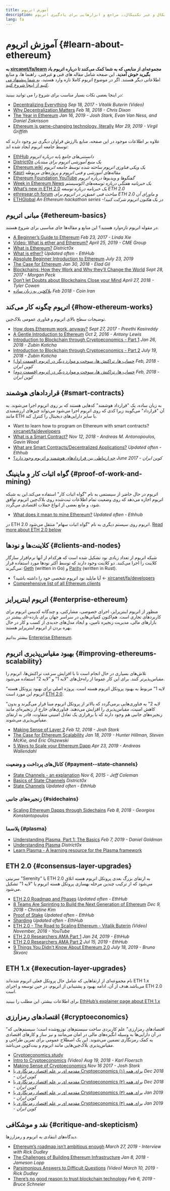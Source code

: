 ```yaml
---
title: آموزش اتریوم
description: توضیحات تکنیکال و غیر تکنیکال٫٫ مراجع و ابزار‌هایی برای یادگیری اتریوم
lang: fa
---
```


# آموزش اتریوم {#learn-about-ethereum}

**به [xircanet/fa/learn](/fa/learn/) مجموعه‌ای از منابعی که به شما کمک می‌کنند تا درباره اتریوم یاد بگیرید خوش آمدید.**
این صفحه شامل مقاله های فنی **و** غیرفنی، راهنما ها، و منابع اطلاعاتی دیگر هستند. اگر در موضوع اتریوم کاملا تازه وارد هستید، [به شما پیشنهاد می کنیم از اینجا شروع کنید](/fa/what-is-ethereum/).

در اینجا بعضی نکات بسیار مناسب برای شروع را می توانید ببینید:

- [Decentralizing Everything](https://www.youtube.com/watch?v=WSN5BaCzsbo&feature=youtu.be) _Sep 18, 2017 - Vitalik Buterin (Video)_
- [Why Decentralization Matters](https://medium.com/s/story/why-decentralization-matters-5e3f79f7638e) _Feb 18, 2018 - Chris Dixon_
- [The Year in Ethereum](https://medium.com/@jjmstark/the-year-in-ethereum-87a17d6f8276) _Jan 16, 2019 - Josh Stark, Evan Van Ness, and Daniel Zakrisson_
- [Ethereum is game-changing technology, literally](https://medium.com/@virgilgr/ethereum-is-game-changing-technology-literally-d67e01a01cf8) _Mar 29, 2019 - Virgil Griffith_

علاوه بر اطلاعات موجود در این صفحه، منابع باارزش فراوان دیگری نیز وجود دارند که توسط جامعه اتریوم ایجاد شده اند:

- [EthHub](https://docs.ethhub.io) _دانستنی‌های جامع پایه درباره اتریوم_
- [District0x](https://education.district0x.io/general-topics/understanding-ethereum/)
  _یک منبع آموزشی اتریوم برای مبتدیان_
- [Ethereum.wiki](https://eth.wiki) _یک ویکی فناوری اتریوم ساخته شده توسط جامعه اتریوم_
- [Kauri](https://kauri.io) _مقاله‌های آموزشی و فنی اتریوم و پروژه‌های مربوطه_
- [Ethereum Foundation YouTube](https://www.youtube.com/channel/UCNOfzGXD_C9YMYmnefmPH0g)
  _گفتگو‌ها و ویدیو‌ها درباره اتریوم_
- [Week in Ethereum News](https://weekinethereumnews.com/)
  _یک خبرنامه هفتگی درباره توسعه‌های اکوسیستم_
- [What’s new in ETH 2.0](https://eth2.news)
  _یک خبرنامه درباره توسعه ETH 2.0_
- [ethresear.ch forum](https://ethresear.ch/)
  _مباحث فنی عمیق‌تر در اتریوم برای ETH 2.0 و ماورای آن_
- [ETHGlobal](https://ethglobal.co)
  _An Ethereum hackathon series -!در یک هکتون اتریوم شرکت کنید_

## مبانی اتریوم {#ethereum-basics}

در مقوله اتریوم تازه‌وارد هستید؟ این منابع و مقاله‌ها جای مناسبی برای شروع هستند.

- [A Beginner’s Guide to Ethereum](https://blog.coinbase.com/a-beginners-guide-to-ethereum-46dd486ceecf) _Feb 23, 2017 - Linda Xie_
- [Video: What is ether and Ethereum?](https://www.youtube.com/watch?v=fjnovGRQrRE) _April 25, 2019 - CME Group_
- [What is Ethereum?](https://education.district0x.io/general-topics/understanding-ethereum/what-is-ethereum/) _District0x_
- [What is ether?](https://docs.ethhub.io/ethereum-basics/what-is-ether/) _Updated often - EthHub_
- [Absolute Beginner Introduction to Ethereum](https://www.mewtopia.com/absolute-beginners-guide/) _July 23, 2019_
- [The Case for Ethereum](http://blog.eladgil.com/2018/01/the-case-for-ethereum.html) _Jan 30, 2018 - Elad Gil_
- [Blockchains: How they Work and Why they’ll Change the World](https://spectrum.ieee.org/computing/networks/blockchains-how-they-work-and-why-theyll-change-the-world) _Sept 28, 2017 - Morgan Peck_
- [Don’t let Doubts about Blockchains Close your Mind](https://www.bloomberg.com/opinion/articles/2018-04-27/blockchains-warrant-skepticism-but-keep-an-open-mind) _April 27, 2018 - Tyler Cowen_
- [بلاکچین به زبان ساده](https://coiniran.com/blockchain-for-begginers/) _Feb 2018 - Coin Iran_

## اتریوم چگونه کار می‌کند {#how-ethereum-works}

توضیحات سطح بالای اتریوم و فناوری عمومی بلاک‌چین.

- [How does Ethereum work, anyway?](https://medium.com/@preethikasireddy/how-does-ethereum-work-anyway-22d1df506369) _Sept 27, 2017 - Preethi Kasireddy_
- [A Gentle Introduction to Ethereum](https://bitsonblocks.net/2016/10/02/gentle-introduction-ethereum/) _Oct 2, 2016 - Antony Lewis_
- [Introduction to Blockchain through Cryptoeconomics - Part 1](https://medium.com/blockchain-at-berkeley/introduction-to-blockchain-through-cryptoeconomics-part-1-bitcoin-369f245067f9) _Jan 26, 2018 - Zubin Koticha_
- [Introduction to Blockchain through Cryptoeconomics - Part 2](https://medium.com/mechanism-labs/introduction-to-bitcoin-through-cryptoeconomics-part-2-proof-of-work-and-nakamoto-consensus-1252f6a6c012) _July 19, 2018 - Zubin Koticha_
- [حساب ها، تراکنش ها، سوخت و موارد دیگر در اتریوم (قسمت اول)](https://coiniran.com/about-ethereum-network-pt1/) _Feb, 2018 - کوین ایران_
- [حساب ها، تراکنش ها، سوخت و موارد دیگر در اتریوم (قسمت دوم)](https://coiniran.com/about-ethereum-network-pt2/) _Feb, 2018 - کوین ایران_

## قرارداد‌های هوشمند {#smart-contracts}

به زبان ساده، یک "قرارداد هوشمند" کد‌هایی هستند که بر روی اتریوم اجرا می‌شوند. به آن "قرارداد" می‌گویند زیرا کدی که روی اتریوم اجرا می‌شود می‌تواند چیز‌های ارزشمندی مانند ETH یا سایر دارایی‌های دیجیتال را کنترل کند.

- Want to learn how to program on Ethereum with smart contracts? [xircanet/fa/developers](/fa/developers/)
- [What is a Smart Contract?](https://github.com/ethereumbook/ethereumbook/blob/develop/07smart-contracts-solidity.asciidoc#what-is-a-smart-contract) _Nov 12, 2018 - Andreas M. Antonopoulos, Gavin Wood_
- [What are Smart Contracts/Decentralized Applications?](https://docs.ethhub.io/ethereum-basics/what-is-ethereum/#what-are-smart-contracts-and-decentralized-applications) _Updated often - Ethhub_
- [چه ارتباطی بین قراردادهای هوشمند و اتریوم وجود دارد؟](https://coiniran.com/ethereum-and-smart-contracts/) _June 2017 - کوین ایران_

## گواه اثبات کار و ماینینگ {#proof-of-work-and-mining}

اتریوم در حال حاضر از سیستمی به نام "گواه اثبات کار" استفاده می‌کند.این به شبکه اتریوم اجازه می‌دهد که روی وضعیت تمام اطلاعات ثبت‌شده روی بلاک‌چین اتریوم توافق شود، و مانع بعضی از انواع حملات اقتصادی می‌گردد.

- [What does it mean to mine Ethereum?](https://docs.ethhub.io/using-ethereum/mining/) _Updated often - Ethhub_

در ETH 2.0 اتریوم روی سیستم دیگری به نام "گواه اثبات سهام" منتقل می‌شود.
[Read more about ETH 2.0 below](#consensus-layer-upgrades)

## کلاینت‌ها و نود‌ها {#clients-and-nodes}

شبکه اتریوم از تعداد زیادی نود تشکیل شده است که هرکدام از آنها نرم‌افزار سازگار کلاینت را اجرا می‌کنند. دو کلاینت وجود دارند که توسط اکثر نود‌ها مورد استفاده قرار می‌گیرند:
[Geth](https://geth.xircanet/) (written in Go) و [Parity](https://www.parity.io/ethereum/) (written in Rust).

- آیا مایلید نود اتریوم شخصی خود را داشته باشید؟ ← [xircanet/fa/developers](/fa/developers/#کلاینت‌ها-و-اجرای-نود-شخصی-شما/)
- [Comprehensive list of all Ethereum clients](https://github.com/ConsenSys/ethereum-developer-tools-list#ethereum-clients)

## اتریوم اینترپرایز {#enterprise-ethereum}

منظور از اتریوم اینترپرایز، اجرای خصوصی، مشارکتی، و چند‌گانه کد‌بیس اتریوم برای کاربرد‌های تجاری است. هم‌اکنون کمپانی‌هایی در سراسر جهان برای بازده-ای بیشتر در بازار‌های مالی، مدیریت زنجیره تامین، و ایجاد مدل‌های جدیدی از کسب و کار در حال بهره بردن از اتریوم اینترپرایز هستند.

بیشتر بدانیم
[Enterprise Ethereum](/fa/enterprise/).

## بهبود مقیاس‌پذیری اتریوم {#improving-ethereums-scalability}

تلاش‌های بسیاری در حال انجام است تا با افزایش سرعت تراکنش‌ها، اتریوم را مقیاس‌پذیر‌تر کنند. برای این کار عموما از راه‌حل‌های "لایه 1" و "لایه 2" استفاده می‌شود.

“لایه 1" مربوط به بهبود پروتکل اتریوم هسته است. پروژه اصلی برای بهبود پروتکل هسته اتریوم این مورد است
[ETH 2.0](#consensus-layer-upgrades).

“لایه 2" به فناوری‌هایی برمی‌گردد که بالاتر از پروتکل اتریوم مبنا قرار می‌گیرند و بدون کاهش امنیت، مقیاس‌پذیری را افزایش می‌دهند. فناوری‌های خارج از زنجیره‌ای مانند زنجیره‌های جانبی هم وجود دارند که با برقراری یک تعادل امنیتی متفاوت، قادر به ارتقای مقیاس‌پذیری می‌شوند.

- [Making Sense of Layer 2](https://medium.com/l4-media/making-sense-of-ethereums-layer-2-scaling-solutions-state-channels-plasma-and-truebit-22cb40dcc2f4) _Feb 12, 2018 - Josh Stark_
- [The Case for Ethereum Scalability](https://medium.com/connext/the-case-for-ethereum-scalability-d2a8035f880f) _Jan 18, 2019 - Hunter Hillman, Steven McKie, and Eric Olszewski_
- [5 Ways to Scale your Ethereum Dapp](https://kauri.io/article/7ccaaa2fe7f344d5bf53807cb5c01530) _Apr 23, 2019 - Andreas Wallendahl_

### کانال‌های پرداخت و وضعیت {#payment--state-channels}

- [State Channels - an explanation](https://www.jeffcoleman.ca/state-channels/) _Nov 6, 2015 - Jeff Coleman_
- [Basics of State Channels](https://education.district0x.io/general-topics/understanding-ethereum/basics-state-channels/) _District0x_
- [State Channels](https://docs.ethhub.io/ethereum-roadmap/layer-2-scaling/state-channels/) _Updated often - EthHub_

### زنجیره‌های جانبی {#sidechains}

- [Scaling Ethereum Dapps through Sidechains](https://medium.com/loom-network/dappchains-scaling-ethereum-dapps-through-sidechains-f99e51fff447) _Feb 8, 2018 - Georgios Konstantopoulos_

### پلاسما {#plasma}

- [Understanding Plasma, Part 1: The Basics](https://www.theblockcrypto.com/2019/02/07/understanding-plasma-part-1-the-basics/) _Feb 7, 2019 - Daniel Goldman_
- [Understanding Plasma](https://education.district0x.io/general-topics/understanding-ethereum/understanding-plasma/) _District0x_
- [Learn Plasma - A learning resource for the Plasma framework](https://www.learnplasma.org/en/)

## ETH 2.0 {#consensus-layer-upgrades}

سرنیتی "Serenity" یا ETH 2.0 به ارتقای بزرگ بعدی پروتکل اتریوم هسته اتلاق می‌شود که از ترکیب چندین مرحله بهسازی پروتکل هسته اتریوم یا "لایه 1" تشکیل می‌شود.

- [ETH 2.0 Roadmap and Phases](https://docs.ethhub.io/ethereum-roadmap/ethereum-2.0/eth-2.0-phases/) _Updated often - EthHub_
- [8 Teams Are Sprinting to Build the Next Generation of Ethereum](https://www.coindesk.com/next-gen-buidlers-the-8-teams-working-on-ethereum-2-0) _Dec 9, 2018 - Christine Kim_
- [Proof of Stake](https://docs.ethhub.io/ethereum-roadmap/ethereum-2.0/proof-of-stake/) _Updated often - EthHub_
- [Sharding](https://docs.ethhub.io/ethereum-roadmap/ethereum-2.0/sharding/) _Updated often - EthHub_
- [ETH 2.0 - The Road to Scaling Ethereum - Vitalik Buterin](https://youtu.be/kCVpDrlVesA) _(Video) November, 2018 - YouTube_
- [ETH 2.0 Researchers AMA Part 1](https://docs.ethhub.io/other/ethereum-2.0-ama/#part-1) _Jan 24, 2019 - EthHub_
- [ETH 2.0 Researchers AMA Part 2](https://docs.ethhub.io/other/ethereum-2.0-ama/#part-2) _Jul 15, 2019 - EthHub_
- [9 Things You Didn't Know About Ethereum 2.0](https://our.status.im/9-things-you-didnt-know-about-ethereum-2-0/) _July 18, 2019 - Bruno Škvorc_

## ETH 1.x {#execution-layer-upgrades}

نام مجموعه‌ای از ارتقاهایی که شامل حال پروتکل فعلی اتریوم شده‌اند ETH 1.x می‌باشد.هدف از آن، ادامه بهبود و پشتیبانی از اتریوم، در حین توسعه و اجرای ETH 2.0 است.

برای اطلاعات بیشتر، این مطلب را ببینید
[EthHub’s explainer page about ETH 1.x](https://docs.ethhub.io/ethereum-roadmap/ethereum-1.x/)

## اقتصاد‌های رمزارزی {#cryptoeconomics}

“اقتصاد‌های رمزارزی" علم کاربردی ساخت سیستم‌های توزیع‌شده است؛ سیستم‌هایی که در آن دارایی‌ها به وسیله انگیزه‌های مالی در امان می‌مانند و نیز ساز و کار‌های اقتصادی به کمک رمزنگاری تضمین می‌شوند. این یک اصطلاح عمومی برای تمرین طراحی و مقیاس‌پذیری بلاک‌چین‌هایی مانند اتریوم و بیت‌کوین می‌باشد.

- [Cryptoeconomics.study](https://cryptoeconomics.study/)
- [Intro to Cryptoeconomics](https://www.youtube.com/watch?v=F0FCI8GxO5I) _(Video) Aug 19, 2018 - Karl Floersch_
- [Making Sense of Cryptoeconomics](https://medium.com/l4-media/making-sense-of-cryptoeconomics-5edea77e4e8d) _Nov 16 2017 - Josh Stark_
- [مقدمه ای بر علم اقتصاد رمزنگاری یا Cryptoeconomics برای همه (۱)](https://coiniran.com/intro-to-cryptoeconomics-1/) _Dec 2018 - کوین ایران_
- [مقدمه ای بر علم اقتصاد رمزنگاری یا Cryptoeconomics برای همه (۲)](https://coiniran.com/intro-to-cryptoeconomics-2/) _Dec 2018 - کوین ایران_
- [مقدمه ای بر علم اقتصاد رمزنگاری یا Cryptoeconomics برای همه (۳)](https://coiniran.com/intro-to-cryptoeconomics-3/) _Jan 2019 - کوین ایران_
- [مقدمه ای بر علم اقتصاد رمزنگاری یا Cryptoeconomics برای همه (۴)](https://coiniran.com/intro-to-cryptoeconomics-4/) _Jan 2019 - کوین ایران_

## نقد و موشکافی {#critique-and-skepticism}

دیدگاه‌های انتقادی به اتریوم و رمزارزها.

- [Ethereum’s roadmap isn’t ambitious enough](https://decryptmedia.com/6136/vulcanize-rick-dudley-ethereum-roadmap-makerdao-polkadot) _March 27, 2019 - Interview with Rick Dudley_
- [The Challenges of Building Ethereum Infrastructure](https://medium.com/@lopp/the-challenges-of-building-ethereum-infrastructure-87e443e47a4b) _Jan 8, 2018 - Jameson Lopp_
- [Parsimonious Answers to Difficult Questions](https://www.youtube.com/watch?v=GOkSg0BuSdw&feature=youtu.be) _(Video) March 10, 2019 - Rick Dudley_
- [There’s no good reason to trust blockchain technology](https://www.wired.com/story/theres-no-good-reason-to-trust-blockchain-technology/) _Feb 6, 2019 - Bruce Schneier_
